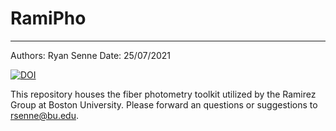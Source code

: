 # RamiPho
--------------------------------------------------------------------------------------------------------------------------------------------------------------------
Authors: Ryan Senne
Date: 25/07/2021

[![DOI](https://zenodo.org/badge/389385045.svg)](https://zenodo.org/doi/10.5281/zenodo.10602749)

This repository houses the fiber photometry toolkit utilized by the Ramirez Group at Boston University. Please forward an questions or suggestions to 
rsenne@bu.edu.
